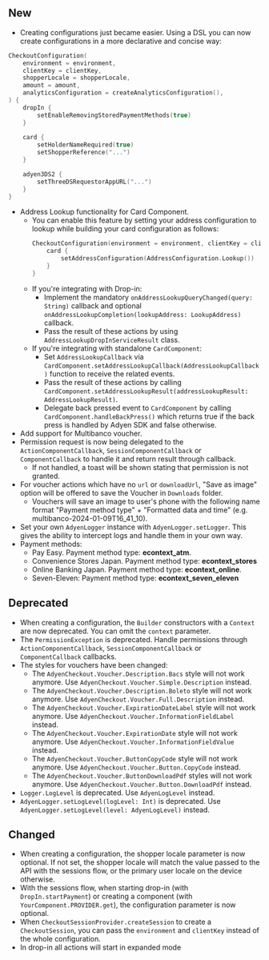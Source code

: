 [//]: # (This file will be used for the release notes on GitHub when publishing.)
[//]: # (Types of changes: `Breaking changes` `New` `Added` `Improved` `Changed` `Deprecated` `Removed` `Fixed`)
[//]: # (Example:)
[//]: # (## Added)
[//]: # ( - New payment method)
[//]: # (## Changed)
[//]: # ( - DropIn service's package changed from `com.adyen.dropin` to `com.adyen.dropin.services`)
[//]: # (## Deprecated)
[//]: # ( - Configurations public constructor are deprecated, please use each Configuration's builder to make a Configuration object)

## New
- Creating configurations just became easier. Using a DSL you can now create configurations in a more declarative and concise way:
```Kotlin
CheckoutConfiguration(
    environment = environment,
    clientKey = clientKey,
    shopperLocale = shopperLocale,
    amount = amount,
    analyticsConfiguration = createAnalyticsConfiguration(),
) {
    dropIn {
        setEnableRemovingStoredPaymentMethods(true)
    }
    
    card {
        setHolderNameRequired(true)
        setShopperReference("...")
    }

    adyen3DS2 {
        setThreeDSRequestorAppURL("...")
    }
}
```
- Address Lookup functionality for Card Component. 
  - You can enable this feature by setting your address configuration to lookup while building your card configuration as follows:
    ```kotlin
    CheckoutConfiguration(environment = environment, clientKey = clientKey) {
        card {
            setAddressConfiguration(AddressConfiguration.Lookup())
        }
    }
    ```
  - If you're integrating with Drop-in:
    - Implement the mandatory `onAddressLookupQueryChanged(query: String)` callback and optional `onAddressLookupCompletion(lookupAddress: LookupAddress)` callback.
    - Pass the result of these actions by using `AddressLookupDropInServiceResult` class.
  - If you're integrating with standalone `CardComponent`:
    - Set `AddressLookupCallback` via `CardComponent.setAddressLookupCallback(AddressLookupCallback)` function to receive the related events.
    - Pass the result of these actions by calling `CardComponent.setAddressLookupResult(addressLookupResult: AddressLookupResult)`.
    - Delegate back pressed event to `CardComponent` by calling `CardComponent.handleBackPress()` which returns true if the back press is handled by Adyen SDK and false otherwise.
- Add support for Multibanco voucher.
- Permission request is now being delegated to the `ActionComponentCallback`, `SessionComponentCallback` or `ComponentCallback` to handle it and return result through callback.
  - If not handled, a toast will be shown stating that permission is not granted.
- For voucher actions which have no `url` or `downloadUrl`, "Save as image" option will be offered to save the Voucher in `Downloads` folder.
  - Vouchers will save an image to user's phone with the following name format "Payment method type" + "Formatted data and time" (e.g. multibanco-2024-01-09T16_41_10).
- Set your own `AdyenLogger` instance with `AdyenLogger.setLogger`. This gives the ability to intercept logs and handle them in your own way.
- Payment methods:
  - Pay Easy. Payment method type: **econtext_atm**.
  - Convenience Stores Japan. Payment method type: **econtext_stores**
  - Online Banking Japan. Payment method type: **econtext_online**.
  - Seven-Eleven: Payment method type: **econtext_seven_eleven**

## Deprecated
- When creating a configuration, the `Builder` constructors with a `Context` are now deprecated. You can omit the `context` parameter.
- The `PermissionException` is deprecated. Handle permissions through `ActionComponentCallback`, `SessionComponentCallback` or `ComponentCallback` callbacks.
- The styles for vouchers have been changed:
  - The `AdyenCheckout.Voucher.Description.Bacs` style will not work anymore. Use `AdyenCheckout.Voucher.Simple.Description` instead.
  - The `AdyenCheckout.Voucher.Description.Boleto` style will not work anymore. Use `AdyenCheckout.Voucher.Full.Description` instead.
  - The `AdyenCheckout.Voucher.ExpirationDateLabel` style will not work anymore. Use `AdyenCheckout.Voucher.InformationFieldLabel` instead.
  - The `AdyenCheckout.Voucher.ExpirationDate` style will not work anymore. Use `AdyenCheckout.Voucher.InformationFieldValue` instead.
  - The `AdyenCheckout.Voucher.ButtonCopyCode` style will not work anymore. Use `AdyenCheckout.Voucher.Button.CopyCode` instead.
  - The `AdyenCheckout.Voucher.ButtonDownloadPdf` styles will not work anymore. Use `AdyenCheckout.Voucher.Button.DownloadPdf` instead.
- `Logger.LogLevel` is deprecated. Use `AdyenLogLevel` instead.
- `AdyenLogger.setLogLevel(logLevel: Int)` is deprecated. Use `AdyenLogger.setLogLevel(level: AdyenLogLevel)` instead.

## Changed
- When creating a configuration, the shopper locale parameter is now optional. If not set, the shopper locale will match the value passed to the API with the sessions flow, or the primary user locale on the device otherwise.
- With the sessions flow, when starting drop-in (with `DropIn.startPayment`) or creating a component (with `YourComponent.PROVIDER.get`), the configuration parameter is now optional.
- When `CheckoutSessionProvider.createSession` to create a `CheckoutSession`, you can pass the `environment` and `clientKey` instead of the whole configuration.
- In drop-in all actions will start in expanded mode
